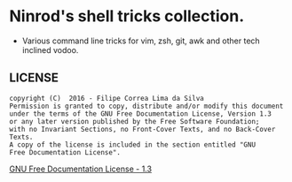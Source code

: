 # Ninrod's shell tricks collection.

* Various command line tricks for vim, zsh, git, awk and other tech inclined vodoo.

LICENSE
---------

    copyright (C)  2016 - Filipe Correa Lima da Silva
    Permission is granted to copy, distribute and/or modify this document
    under the terms of the GNU Free Documentation License, Version 1.3
    or any later version published by the Free Software Foundation;
    with no Invariant Sections, no Front-Cover Texts, and no Back-Cover Texts.
    A copy of the license is included in the section entitled "GNU
    Free Documentation License".

[GNU Free Documentation License - 1.3](https://www.gnu.org/licenses/fdl.html#addendum)
